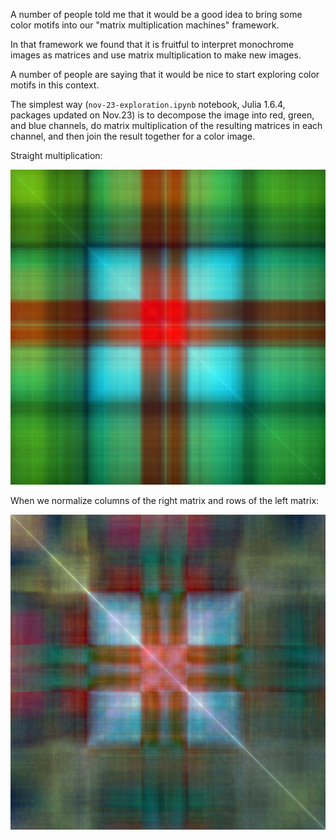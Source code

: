 A number of people told me that it would be a good idea to bring some color motifs into our "matrix multiplication machines" framework.

In that framework we found that it is fruitful to interpret monochrome images as matrices and use matrix multiplication to make new images.

A number of people are saying that it would be nice to start exploring color motifs in this context.

The simplest way (`nov-23-exploration.ipynb` notebook, Julia 1.6.4, packages updated on Nov.23) is to decompose the image into red, green, and blue channels,
do matrix multiplication of the resulting matrices in each channel, and then join the result together
for a color image.

Straight multiplication:

![color_motif_1](color_motif_1.png)

When we normalize columns of the right matrix and rows of the left matrix:

![color_motif_1_normalized](color_motif_1_normalized.png)
